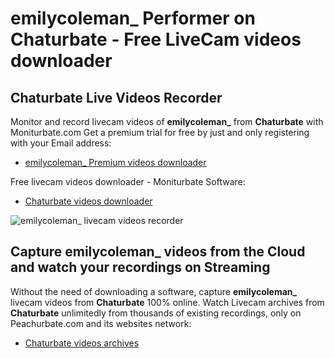 # emilycoleman_ Performer on Chaturbate - Free LiveCam videos downloader

## Chaturbate Live Videos Recorder

Monitor and record livecam videos of **emilycoleman_** from **Chaturbate** with Moniturbate.com
Get a premium trial for free by just and only registering with your Email address:
* [emilycoleman_ Premium videos downloader](https://moniturbate.com/request-demo-licence-key.html)

Free livecam videos downloader - Moniturbate Software:
* [Chaturbate videos downloader](https://moniturbate.com/moniturbate-download-software.html)

![emilycoleman_ livecam videos recorder](https://peachurnet.com/templates/moniturbate-software.png)


## Capture emilycoleman_ videos from the Cloud and watch your recordings on Streaming

Without the need of downloading a software, capture **emilycoleman_** livecam videos from **Chaturbate** 100% online.
Watch Livecam archives from **Chaturbate** unlimitedly from thousands of existing recordings, only on Peachurbate.com and its websites network:
* [Chaturbate videos archives](https://peachurnet.com/)